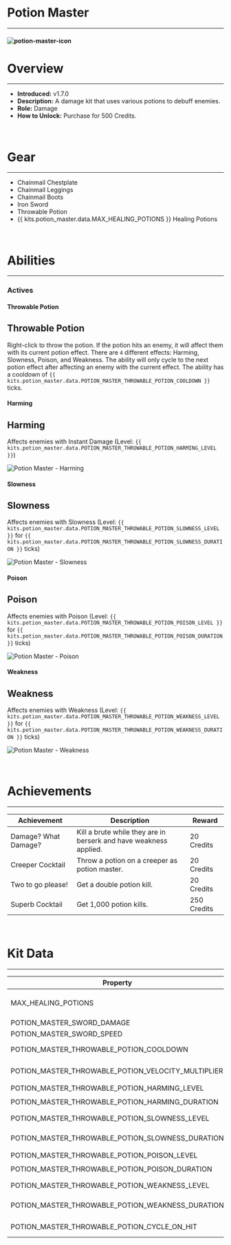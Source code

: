 # Potion Master

***

#### ![potion-master-icon](../assets/icons/potion-master-icon.jpg)

# Overview
***
- **Introduced:** v1.7.0
- **Description:** A damage kit that uses various potions to debuff enemies.
- **Role:** Damage
- **How to Unlock:** Purchase for 500 Credits.

<br />  

# Gear
***
- Chainmail Chestplate
- Chainmail Leggings
- Chainmail Boots
- Iron Sword
- Throwable Potion
- {{ kits.potion_master.data.MAX_HEALING_POTIONS }} Healing Potions

<br />  

# Abilities
***
### Actives
<!-- tabs:start -->
#### **Throwable Potion**
## Throwable Potion
Right-click to throw the potion. If the potion hits an enemy, it will affect them with its current potion effect. There are `4` different effects: Harming, Slowness, Poison, and Weakness. The ability will only cycle to the next potion effect after affecting an enemy with the current effect. The ability has a cooldown of `{{ kits.potion_master.data.POTION_MASTER_THROWABLE_POTION_COOLDOWN }}` ticks.

<!-- tabs:start -->
#### **Harming**
## Harming

Affects enemies with Instant Damage (Level: `{{ kits.potion_master.data.POTION_MASTER_THROWABLE_POTION_HARMING_LEVEL }}`)

![Potion Master - Harming](../assets/kits/potion_master/Potion%20Master%20-%20Harming.gif)

#### **Slowness**
## Slowness

Affects enemies with Slowness (Level: `{{ kits.potion_master.data.POTION_MASTER_THROWABLE_POTION_SLOWNESS_LEVEL }}` for `{{ kits.potion_master.data.POTION_MASTER_THROWABLE_POTION_SLOWNESS_DURATION }}` ticks)

![Potion Master - Slowness](../assets/kits/potion_master/Potion%20Master%20-%20Slowness.gif)

#### **Poison**
## Poison

Affects enemies with Poison (Level: `{{ kits.potion_master.data.POTION_MASTER_THROWABLE_POTION_POISON_LEVEL }}` for `{{ kits.potion_master.data.POTION_MASTER_THROWABLE_POTION_POISON_DURATION }}` ticks)

![Potion Master - Poison](../assets/kits/potion_master/Potion%20Master%20-%20Poison.gif)

#### **Weakness**
## Weakness

Affects enemies with Weakness (Level: `{{ kits.potion_master.data.POTION_MASTER_THROWABLE_POTION_WEAKNESS_LEVEL }}` for `{{ kits.potion_master.data.POTION_MASTER_THROWABLE_POTION_WEAKNESS_DURATION }}` ticks)

![Potion Master - Weakness](../assets/kits/potion_master/Potion%20Master%20-%20Weakness.gif)

<!-- tabs:end -->
<!-- tabs:end -->

<br />

# Achievements
***

| Achievement | Description | Reward |
| ----------- | ----------- | ------ |
| Damage? What Damage? | Kill a brute while they are in berserk and have weakness applied. | 20 Credits |
| Creeper Cocktail | Throw a potion on a creeper as potion master. | 20 Credits |
| Two to go please! | Get a double potion kill. | 20 Credits |
| Superb Cocktail | Get 1,000 potion kills. | 250 Credits |

<br />  

# Kit Data
***

| Property | Value | Description |
|----------|-------|-------------|
| MAX_HEALING_POTIONS | `{{ kits.potion_master.data.MAX_HEALING_POTIONS }}` | {{ kitDataSharedDescriptions.MAX_HEALING_POTIONS }} |
| POTION_MASTER_SWORD_DAMAGE | `{{ kits.potion_master.data.POTION_MASTER_SWORD_DAMAGE }}` | The base damage of the sword. |
| POTION_MASTER_SWORD_SPEED | `{{ kits.potion_master.data.POTION_MASTER_SWORD_SPEED }}` | The base speed of the sword. |
| POTION_MASTER_THROWABLE_POTION_COOLDOWN | `{{ kits.potion_master.data.POTION_MASTER_THROWABLE_POTION_COOLDOWN }}` | The cooldown, in ticks, of the throwable potion ability. |
| POTION_MASTER_THROWABLE_POTION_VELOCITY_MULTIPLIER | `{{ kits.potion_master.data.POTION_MASTER_THROWABLE_POTION_VELOCITY_MULTIPLIER }}` | The velocity multiplier for throwing potions. |
| POTION_MASTER_THROWABLE_POTION_HARMING_LEVEL | `{{ kits.potion_master.data.POTION_MASTER_THROWABLE_POTION_HARMING_LEVEL }}` | The level of the harming effect. |
| POTION_MASTER_THROWABLE_POTION_HARMING_DURATION | `{{ kits.potion_master.data.POTION_MASTER_THROWABLE_POTION_HARMING_DURATION }}` | The duration, in ticks, of the harming effect. |
| POTION_MASTER_THROWABLE_POTION_SLOWNESS_LEVEL | `{{ kits.potion_master.data.POTION_MASTER_THROWABLE_POTION_SLOWNESS_LEVEL }}` | The level of the slowness effect. |
| POTION_MASTER_THROWABLE_POTION_SLOWNESS_DURATION | `{{ kits.potion_master.data.POTION_MASTER_THROWABLE_POTION_SLOWNESS_DURATION }}` | The duration, in ticks, of the slowness effect. |
| POTION_MASTER_THROWABLE_POTION_POISON_LEVEL | `{{ kits.potion_master.data.POTION_MASTER_THROWABLE_POTION_POISON_LEVEL }}` | The level of the poison effect. |
| POTION_MASTER_THROWABLE_POTION_POISON_DURATION | `{{ kits.potion_master.data.POTION_MASTER_THROWABLE_POTION_POISON_DURATION }}` | The duration, in ticks, of the poison effect. |
| POTION_MASTER_THROWABLE_POTION_WEAKNESS_LEVEL | `{{ kits.potion_master.data.POTION_MASTER_THROWABLE_POTION_WEAKNESS_LEVEL }}` | The level of the weakness effect. |
| POTION_MASTER_THROWABLE_POTION_WEAKNESS_DURATION | `{{ kits.potion_master.data.POTION_MASTER_THROWABLE_POTION_WEAKNESS_DURATION }}` | The duration, in ticks, of the weakness effect. |
| POTION_MASTER_THROWABLE_POTION_CYCLE_ON_HIT | `{{ kits.potion_master.data.POTION_MASTER_THROWABLE_POTION_CYCLE_ON_HIT }}` | If the throwable potion ability should cycle to the next effect only after hitting an enemy. |